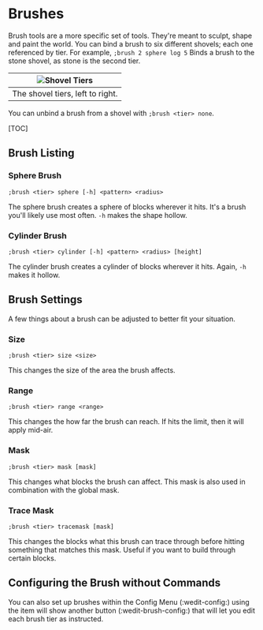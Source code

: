 # Brushes

Brush tools are a more specific set of tools. They're meant to sculpt, shape and paint the world. You can bind a brush to six different shovels; each one referenced by tier. For example, `;brush 2 sphere log 5` Binds a brush to the stone shovel, as stone is the second tier.

|![Shovel Tiers](/img/shovel_tiers.png)|
|:---:|
|The shovel tiers, left to right.|

You can unbind a brush from a shovel with `;brush <tier> none`.

[TOC]

## Brush Listing

### Sphere Brush

```
;brush <tier> sphere [-h] <pattern> <radius>
```
The sphere brush creates a sphere of blocks wherever it hits. It's a brush you'll likely use most often. `-h` makes the shape hollow.

### Cylinder Brush

```
;brush <tier> cylinder [-h] <pattern> <radius> [height]
```
The cylinder brush creates a cylinder of blocks wherever it hits. Again, `-h` makes it hollow.

## Brush Settings

A few things about a brush can be adjusted to better fit your situation.

### Size

```
;brush <tier> size <size>
```
This changes the size of the area the brush affects.

### Range

```
;brush <tier> range <range>
```
This changes the how far the brush can reach. If hits the limit, then it will apply mid-air.

### Mask

```
;brush <tier> mask [mask]
```
This changes what blocks the brush can affect. This mask is also used in combination with the global mask.

### Trace Mask

```
;brush <tier> tracemask [mask]
```
This changes the blocks what this brush can trace through before hitting something that matches this mask. Useful if you want to build through certain blocks.

## Configuring the Brush without Commands

You can also set up brushes within the Config Menu (:wedit-config:) using the item will show another button (:wedit-brush-config:) that will let you edit each brush tier as instructed.
